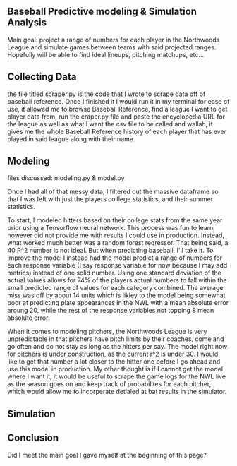 ## Baseball Predictive modeling & Simulation Analysis

Main goal: project a range of numbers for each player in the Northwoods League and simulate
games between teams with said projected ranges. Hopefully will be able to find ideal lineups,
pitching matchups, etc...

## Collecting Data

the file titled scraper.py is the code that I wrote to scrape data off of baseball reference.
Once I finished it I would run it in my terminal for ease of use, it allowed me to browse Baseball
Reference, find a league I want to get player data from, run the craper.py file and paste the 
encyclopedia URL for the league as well as what I want the csv file to be called and wallah, it gives 
me the whole Baseball Reference history of each player that has ever played in said league along with 
their name.

## Modeling

files discussed: modeling.py & model.py

Once I had all of that messy data, I filtered out the massive dataframe so that I was left with just the
players colllege statistics, and their summer statistics. 

To start, I modeled hitters based on their college stats from the same year prior using a Tensorflow neural
network. This process was fun to learn, however did not provide me with results I could use in production.
Instead, what worked much better was a random forest regressor. That being said, a 40 R^2 number is not ideal.
But when predicting baseball, I'll take it. To improve the model I instead had the model predict a range of 
numbers for each response variable (I say response variable for now because I may add metrics) instead of one
solid number. Using one standard deviation of the actual values allows for 74% of the players actual numbers
to fall within the small predicted range of values for each category combined. The average miss was off by about
14 units which is likley to the model being somewhat poor at predicting plate appearances in the NWL with a mean
absolute error aroung 20, while the rest of the response variables not topping 8 mean absolute error.

When it comes to modeling pitchers, the Northwoods League is very unpredictable in that pitchers have pitch limits
by their coaches, come and go often and do not stay as long as the hitters per say. The model right now for pitchers is
under construction, as the current r^2 is under 30. I would like to get that number a lot closer to the hitter one
before I go ahead and use this model in production. My other thought is if I cannot get the model where I want it,
it would be useful to scrape the game logs for the NWL live as the season goes on and keep track of probabilites for
each pitcher, which would allow me to incorperate detialed at bat results in the simulator.

## Simulation



## Conclusion

Did I meet the main goal I gave myself at the beginning of this page?

